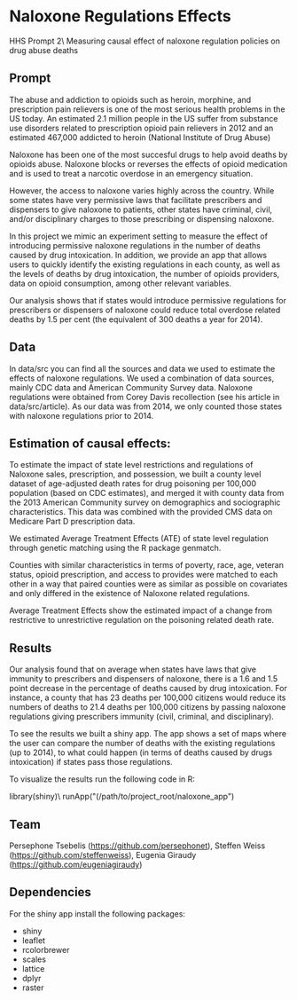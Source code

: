 # Naloxone Regulations Effects

HHS Prompt 2\\
Measuring causal effect of naloxone regulation policies on drug abuse deaths

## Prompt

The abuse and addiction to opioids such as heroin, morphine, and prescription pain relievers is one of the most serious health problems in the US today. An estimated 2.1 million people in the US suffer from substance use disorders related to prescription opioid pain relievers in 2012 and an estimated 467,000 addicted to heroin (National Institute of Drug Abuse)

Naloxone has been one of the most succesful drugs to help avoid deaths by opioids abuse. Naloxone blocks or reverses the effects of opioid medication and is used to treat a narcotic overdose in an emergency situation.

However, the access to naloxone varies highly across the country. While some states have very permissive laws that facilitate prescribers and dispensers to give naloxone to patients, other states have criminal, civil, and/or disciplinary charges to those prescribing or dispensing naloxone.

In this project we mimic an experiment setting to measure the effect of introducing permissive naloxone regulations in the number of deaths caused by drug intoxication. In addition, we provide an app that allows users to quickly identify the existing regulations in each county, as well as the levels of deaths by drug intoxication, the number of opioids providers, data on opioid consumption, among other relevant variables.

Our analysis shows that if states would introduce permissive regulations for prescribers or dispensers of naloxone could reduce total overdose related deaths by 1.5 per cent (the equivalent of 300 deaths a year for 2014).

## Data
In data/src you can find all the sources and data we used to estimate the effects of naloxone regulations. 
We used a combination of data sources, mainly CDC data and American Community Survey data.
Naloxone regulations were obtained from Corey Davis recollection (see his article in data/src/article). As our data was from 2014, we only counted those states with naloxone regulations prior to 2014.

## Estimation of causal effects:
To estimate the impact of state level restrictions and regulations of Naloxone sales, prescription, and possession, we built a county level dataset of age-adjusted death rates for drug poisoning per 100,000 population (based on CDC estimates), and merged it with county data from the 2013 American Community survey on demographics and sociographic characteristics. This data was combined with the provided CMS data on Medicare Part D prescription data.

We estimated Average Treatment Effects (ATE) of state level regulation through genetic matching using the R package genmatch.

Counties with similar characteristics in terms of poverty, race, age, veteran status, opioid prescription, and access to provides were matched to each other in a way that paired counties were as similar as possible on covariates and only differed in the existence of Naloxone related regulations.

Average Treatment Effects show the estimated impact of a change from restrictive to unrestrictive regulation on the poisoning related death rate.

## Results
Our analysis found that on average when states have laws that give immunity to prescribers and dispensers of naloxone, there is a 1.6 and 1.5 point decrease in the percentage of deaths caused by drug intoxication. For instance, a county that has 23 deaths per 100,000 citizens would reduce its numbers of deaths to 21.4 deaths per 100,000 citizens by passing naloxone regulations giving prescribers immunity (civil, criminal, and disciplinary).

To see the results we built a shiny app. The app shows a set of maps where the user can compare the number of deaths with the existing regulations (up to 2014), to what could happen (in terms of deaths caused by drugs intoxication) if states pass those regulations.

To visualize the results run the following code in R:

library(shiny)\\
runApp("(/path/to/project_root/naloxone_app")

## Team
Persephone Tsebelis (https://github.com/persephonet), Steffen Weiss (https://github.com/steffenweiss), Eugenia Giraudy (https://github.com/eugeniagiraudy)

## Dependencies
For the shiny app install the following packages:
  - shiny
  - leaflet
  - rcolorbrewer
  - scales
  - lattice
  - dplyr
  - raster

